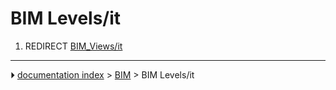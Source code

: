 # BIM Levels/it
1.  REDIRECT [BIM_Views/it](BIM_Views/it.md)



---
⏵ [documentation index](../README.md) > [BIM](BIM_Workbench.md) > BIM Levels/it
